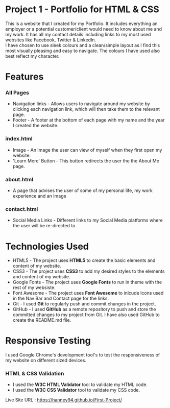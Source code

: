 # Project 1 - Portfolio for HTML & CSS
This is a website that I created for my Portfolio. It includes everything an employer or a potential customer/client would need to know about me and my work.
It has all my contact details including links to my most used websites like Facebook, Twitter & LinkedIn.
<br>
I have chosen to use sleek colours and a clean/simple layout as I find this most visually pleasing and easy to navigate. The colours I have used also best reflect my character.
 
<h1> Features </h1>
<h3> All Pages </h3>
<ul>
<li> Navigation links - Allows users to navigate around my website by clicking each navigation link, which will then take them to the relevant page.</li>
<li> Footer - A footer at the bottom of each page with my name and the year I created the website. </li>
</ul>
<h3> index.html </h3>
<ul>
<li> Image - An Image the user can view of myself when they first open my website. </li>
<li> 'Learn More' Button - This button redirects the user the the About Me page. </li>
</ul>
<h3> about.html </h3>
<ul>
<li> A page that advises the user of some of my personal life, my work experience and an Image</li>
</ul>
<h3> contact.html </h3>
<ul>
<li> Social Media Links - Different links to my Social Media platforms where the user will be re-directed to.</li>
</ul>

<h1>Technologies Used</h1>
<ul>
<li> HTML5 - The project uses <b>HTML5</b> to create the basic elements and content of my website.</li>
<li> CSS3 - The project uses <b>CSS3</b> to add my desired styles to the elements and content of my website.</li>
<li> Google Fonts - The project uses <b>Google Fonts</b> to run in theme with the rest of my websiste.</li>
<li> Font Awesome - The project uses <b>Font Awesome</b> to inlcude Icons used in the Nav Bar and Contact page for the links.</li>
<li> Git - I used <b>Git</b> to regularly push and commit changes in the project.</li>
<li> GitHub - I used <b>GitHub</b> as a remote repository to push and store the committed changes to my project from Git. I have also used GitHub to create the README.md file.</li>
</ul>

<h1>Responsive Testing</h1>
I used Google Chrome's development tool's to test the responsiveness of my website on different sized devices.
<h3>HTML & CSS Validation</h3>
<ul>
<li>I used the <b>W3C HTML Validator</b> tool to validate my HTML code.</li>
<li>I used the <b>W3C CSS Validator</b> tool to validate my CSS code.</li>
</ul>

Live Site URL : https://hanney94.github.io/First-Project/

